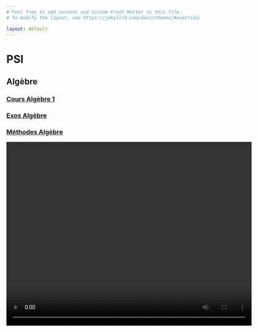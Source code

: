 ```yaml
---
# Feel free to add content and custom Front Matter to this file.
# To modify the layout, see https://jekyllrb.com/docs/themes/#overriding-theme-defaults

layout: default
---
```


# PSI

## Algèbre

### [Cours Algèbre 1](/courses/Maths_PSI_Alg1.markdown)

### [Exos Algèbre](/exercises/Maths_PSI_Alg_EX.markdown)

### [Méthodes Algèbre](/methods/Maths_PSI_Alg_MT.markdown)

<video autoplay="true" loop="loop" src="https://raw.githubusercontent.com/vcncolin/lefrenchmathproject/main/assets/manim/GaussianFunction.mp4" width="640" height="480" controls></video>